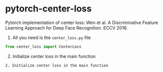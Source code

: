 # pytorch-center-loss
Pytorch implementation of center loss: Wen et al. A Discriminative Feature Learning Approach for Deep Face Recognition. ECCV 2016.

1. All you need is the `center_loss.py` file
```python
from center_loss import CenterLoss
```
2. Initialize center loss in the main function
```
2. Initialize center loss in the main function




